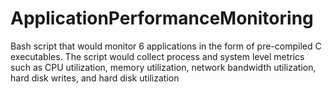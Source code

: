 # ApplicationPerformanceMonitoring
Bash script that would monitor 6 applications in the form of pre-compiled C executables. The script would collect process and system level metrics such as CPU utilization, memory utilization, network bandwidth utilization, hard disk writes, and hard disk utilization
